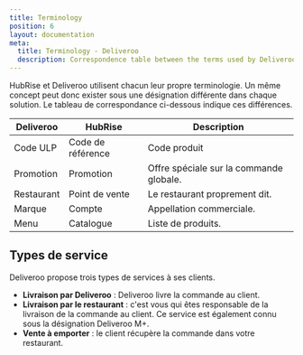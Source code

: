 ```yaml
---
title: Terminology
position: 6
layout: documentation
meta:
  title: Terminology - Deliveroo
  description: Correspondence table between the terms used by Deliveroo and those used by HubRise.
---
```


HubRise et Deliveroo utilisent chacun leur propre terminologie. Un même concept peut donc exister sous une désignation différente dans chaque solution. Le tableau de correspondance ci-dessous indique ces différences.

| Deliveroo  | HubRise  | Description                         |
| ---------- | -------- | ----------------------------------- |
| Code ULP   | Code de référence | Code produit                       |
| Promotion   | Promotion | Offre spéciale sur la commande globale. |
| Restaurant | Point de vente | Le restaurant proprement dit.              |
| Marque      | Compte  | Appellation commerciale.                     |
| Menu       | Catalogue  | Liste de produits.                   |

## Types de service

Deliveroo propose trois types de services à ses clients.

- **Livraison par Deliveroo** : Deliveroo livre la commande au client.
- **Livraison par le restaurant** : c'est vous qui êtes responsable de la livraison de la commande au client. Ce service est également connu sous la désignation Deliveroo M+.
- **Vente à emporter** : le client récupère la commande dans votre restaurant.
